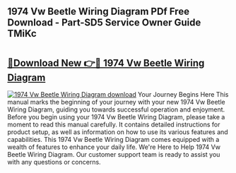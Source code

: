 ## 1974 Vw Beetle Wiring Diagram PDf Free Download - Part-SD5 Service Owner Guide TMiKc

# <h2><a href="http://dfs1os.blite.top/?on=1974+Vw+Beetle+Wiring+Diagram">🔗Download New 👉🔴 1974 Vw Beetle Wiring Diagram</a></h2>

[![1974 Vw Beetle Wiring Diagram download](https://i.imgur.com/lujVjoI.png)](http://dfs1os.blite.top/?on=1974+Vw+Beetle+Wiring+Diagram)
Your Journey Begins Here This manual marks the beginning of your journey with your new 1974 Vw Beetle Wiring Diagram, guiding you towards successful operation and enjoyment. Before you begin using your 1974 Vw Beetle Wiring Diagram, please take a moment to read this manual carefully. It contains detailed instructions for product setup, as well as information on how to use its various features and capabilities. This 1974 Vw Beetle Wiring Diagram comes equipped with a wealth of features to enhance your daily life. We're Here to Help 1974 Vw Beetle Wiring Diagram. Our customer support team is ready to assist you with any questions or concerns.
